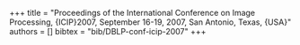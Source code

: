 +++
title =  "Proceedings of the International Conference on Image Processing, {ICIP}2007, September 16-19, 2007, San Antonio, Texas, {USA}"
authors = []
bibtex = "bib/DBLP-conf-icip-2007"
+++
